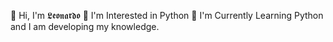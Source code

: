 👋 Hi, I'm 𝕷𝖊𝖔𝖓𝖆𝖗𝖉𝖔
👀 I'm Interested in Python
🌱 I'm Currently Learning Python and I am developing my knowledge.


<!---
Leonardo-Goncalves19/Leonardo-Goncalves19 is a ✨ special ✨ repository because its `README.md` (this file) appears on your GitHub profile.
You can click the Preview link to take a look at your changes.
--->
